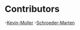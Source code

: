 # Contributors
-[Kevin-Muller](https://github.com/mulke068)
-[Schroeder-Marten](https://github.com/SchroederMarten)